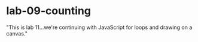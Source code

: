 # lab-09-counting

"This is lab 11...we're continuing with JavaScript for loops and drawing on a canvas."
